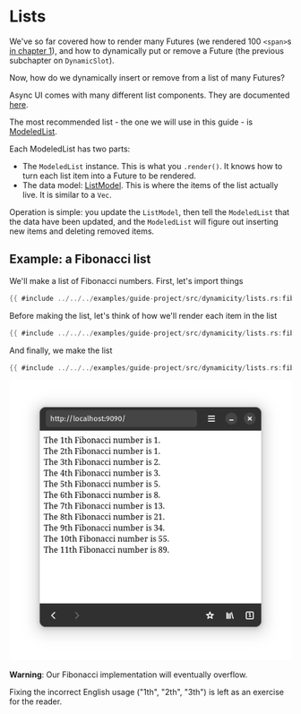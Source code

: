 # Lists

We've so far covered how to render many Futures (we rendered 100 `<span>`s [in chapter 1](../building-ui/4-siblings.md)),
and how to dynamically put or remove a Future (the previous subchapter on `DynamicSlot`).

Now, how do we dynamically insert or remove from a list of many Futures?

Async UI comes with many different list components.
They are documented [here](https://docs.rs/async_ui_web/latest/async_ui_web/lists/index.html).

The most recommended list - the one we will use in this guide - is
[ModeledList](https://docs.rs/async_ui_web/latest/async_ui_web/lists/struct.ModeledList.html).

Each ModeledList has two parts:
*	The `ModeledList` instance. This is what you `.render()`.
	It knows how to turn each list item into a Future to be rendered.
*	The data model: [ListModel](https://docs.rs/async_ui_web/latest/async_ui_web/lists/struct.ListModel.html).
	This is where the items of the list actually live. It is similar to a `Vec`.

Operation is simple: you update the `ListModel`,
then tell the `ModeledList` that the data have been updated,
and the `ModeledList` will figure out inserting new items and deleting removed items.

## Example: a Fibonacci list
We'll make a list of Fibonacci numbers.
First, let's import things
```rust
{{ #include ../../../examples/guide-project/src/dynamicity/lists.rs:fibo-imports }}
```

Before making the list, let's think of how we'll render each item in the list
```rust
{{ #include ../../../examples/guide-project/src/dynamicity/lists.rs:fibo-helper }}
```

And finally, we make the list
```rust
{{ #include ../../../examples/guide-project/src/dynamicity/lists.rs:fibo }}
```

![A webpage with a list of Fibonacci numbers](./3-fibonacci.png)

**Warning**: Our Fibonacci implementation will eventually overflow.

Fixing the incorrect English usage ("1th", "2th", "3th") is left as an exercise for the reader.
